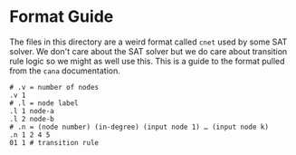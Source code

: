 # Format Guide

The files in this directory are a weird format called `cnet` used by some SAT
solver. We don't care about the SAT solver but we do care about transition rule
logic so we might as well use this. This is a guide to the format pulled from
the `cana` documentation.

```
# .v = number of nodes
.v 1
# .l = node label
.l 1 node-a
.l 2 node-b
# .n = (node number) (in-degree) (input node 1) … (input node k)
.n 1 2 4 5
01 1 # transition rule
```
